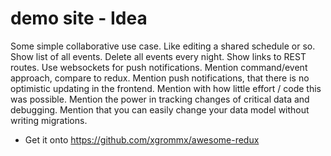 # demo site - Idea

Some simple collaborative use case. Like editing a shared schedule or so.
Show list of all events.
Delete all events every night.
Show links to REST routes.
Use websockets for push notifications.
Mention command/event approach, compare to redux.
Mention push notifications, that there is no optimistic updating in the frontend.
Mention with how little effort / code this was possible.
Mention the power in tracking changes of critical data and debugging.
Mention that you can easily change your data model without writing migrations.

+ Get it onto https://github.com/xgrommx/awesome-redux
